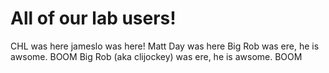 # All of our lab users!
CHL was here
jameslo was here!
Matt Day was here
Big Rob was ere, he is awsome. BOOM
Big Rob (aka clijockey) was ere, he is awsome. BOOM
